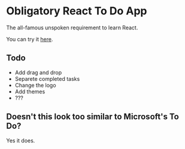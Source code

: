 # Obligatory React To Do App

The all-famous unspoken requirement to learn React.

You can try it [here](https://es-romo.github.io/obligatory-todo-app/).

## Todo

- Add drag and drop
- Separete completed tasks
- Change the logo
- Add themes
- ???

## Doesn't this look too similar to Microsoft's To Do?

Yes it does.


